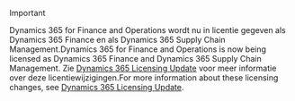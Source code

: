 > [!IMPORTANT]
> <span data-ttu-id="ea1b5-101">Dynamics 365 for Finance and Operations wordt nu in licentie gegeven als Dynamics 365 Finance en als Dynamics 365 Supply Chain Management.</span><span class="sxs-lookup"><span data-stu-id="ea1b5-101">Dynamics 365 for Finance and Operations is now being licensed as Dynamics 365 Finance and Dynamics 365 Supply Chain Management.</span></span> <span data-ttu-id="ea1b5-102">Zie [Dynamics 365 Licensing Update](https://docs.microsoft.com/dynamics365/licensing/update) voor meer informatie over deze licentiewijzigingen.</span><span class="sxs-lookup"><span data-stu-id="ea1b5-102">For more information about these licensing changes, see [Dynamics 365 Licensing Update](https://docs.microsoft.com/dynamics365/licensing/update).</span></span> 
